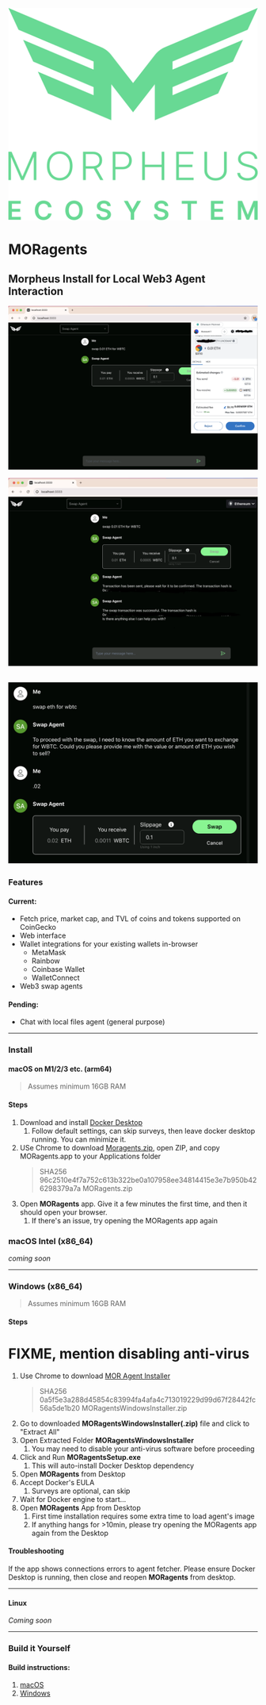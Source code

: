 ![morpheus ecosystem](images/morpheus-ecosystem@3x_green.png)
# MORagents

## Morpheus Install for Local Web3 Agent Interaction


![UI 1](images/wallet_integration.png)

![UI 2](images/successful_swap.png)

![UI 3](images/agent_clarify.png)
---

### Features
#### Current: 
- Fetch price, market cap, and TVL of coins and tokens supported on CoinGecko
- Web interface
- Wallet integrations for your existing wallets in-browser
  - MetaMask
  - Rainbow
  - Coinbase Wallet
  - WalletConnect
- Web3 swap agents

#### Pending:
- Chat with local files agent (general purpose)

---

### Install
#### macOS on M1/2/3 etc. (arm64)
>Assumes minimum 16GB RAM

#### Steps
1. Download and install [Docker Desktop](https://www.docker.com/products/docker-desktop/)
   1. Follow default settings, can skip surveys, then leave docker desktop running. You can minimize it.
2. USe Chrome to download [Moragents.zip](https://drive.proton.me/urls/X35VBE3GWW#mtrqT6rAzZbi), open ZIP, and copy MORagents.app to your Applications folder 
    > SHA256 96c2510e4f7a752c613b322be0a107958ee34814415e3e7b950b426298379a7a MORagents.zip
3. Open **MORagents** app. Give it a few minutes the first time, and then it should open your browser. 
   1. If there's an issue, try opening the MORagents app again

### macOS Intel (x86_64)
*coming soon*

---

### Windows (x86_64)
>Assumes minimum 16GB RAM

#### Steps
# FIXME, mention disabling anti-virus 
1. Use Chrome to download [MOR Agent Installer](https://drive.proton.me/urls/9BE8X1ZMTG#Oh1SfTeklH4W)
    > SHA256 0a5f5e3a288d45854c83994fa4afa4c713019229d99d67f28442fc56a5de1b20 MORagentsWindowsInstaller.zip
2. Go to downloaded **MORagentsWindowsInstaller(.zip)** file and click to "Extract All"
3. Open Extracted Folder **MORagentsWindowsInstaller**
   1. You may need to disable your anti-virus software before proceeding
4. Click and Run **MORagentsSetup.exe**
   1. This will auto-install Docker Desktop dependency
5. Open **MORagents** from Desktop
6. Accept Docker's EULA
   1. Surveys are optional, can skip
7. Wait for Docker engine to start...
8. Open **MORagents** App from Desktop
    1. First time installation requires some extra time to load agent's image
    2. If anything hangs for >10min, please try opening the MORagents app again from the Desktop

#### Troubleshooting
If the app shows connections errors to agent fetcher. Please ensure Docker Desktop is running, then close and reopen **MORagents** from desktop.

---

#### Linux
*Coming soon*


---

### Build it Yourself

#### Build instructions:
1. [macOS](build_assets/macOS/README_MACOS_DEV_BUILD.md)
2. [Windows](build_assets/windows/README_WINDOWS_DEV_BUILD.md)
